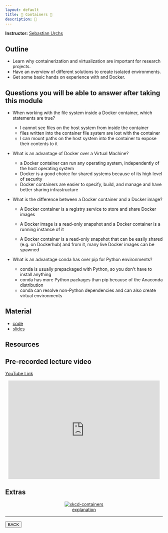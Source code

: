 ```yaml
---
layout: default
title: 🐋 Containers 🐋
description: 🐋
---
```


**Instructor:** [Sebastian Urchs](link)

## Outline

-   Learn why containerization and virtualization are important for research projects.
-   Have an overview of different solutions to create isolated environments.
-   Get some basic hands on experience with and Docker.

## Questions you will be able to answer after taking this module

-   When working with the file system inside a Docker container, which statements are true?

    -   I cannot see files on the host system from inside the container
    -   files written into the container file system are lost with the container
    -   I can mount paths on the host system into the container to expose their contents to it

-   What is an advantage of Docker over a Virtual Machine?

    -   a Docker container can run any operating system, independently of the host operating system
    -   Docker is a good choice for shared systems because of its high level of security
    -   Docker containers are easier to specify, build, and manage and have better sharing infrastructure

-   What is the difference between a Docker container and a Docker image?

    -   A Docker container is a registry service to store and share Docker images

    -   A Docker image is a read-only snapshot and a Docker container is a running instance of it

    -   A Docker container is a read-only snapshot that can be easily shared
        (e.g. on Dockerhub) and from it, many live Docker images can be spawned

-   What is an advantage conda has over pip for Python environments?

    -   conda is usually prepackaged with Python, so you don't have to install anything
    -   conda has more Python packages than pip because of the Anaconda distribution
    -   conda can resolve non-Python dependencies and can also create virtual environments

## Material

-   [code](https://github.com/neurodatascience/QLS-course-materials/tree/main/Lectures/2024/11_containers)
-   [slides](https://github.com/neurodatascience/QLS-course-materials/tree/main/Lectures/2024/11_containers/lecture)

## Resources

## Pre-recorded lecture video

[YouTube Link](https://www.youtube.com/watch?v=KolUIDOynls)

<div style="display: flex; justify-content: center; margin: 10px">

  <iframe
    width="560"
    height="315"
    src="https://www.youtube.com/embed/KolUIDOynls?si=Yf5eFi3OQo243fw-"
    title="YouTube video player"
    frameborder="0"
    allow="accelerometer; autoplay; clipboard-write; encrypted-media; gyroscope; picture-in-picture; web-share" referrerpolicy="strict-origin-when-cross-origin"
    allowfullscreen>
  </iframe>

</div>

## Extras

<div style="display: flex; flex-direction: column; justify-content: center; align-items: center; margin: 10px">
  <a href="https://xkcd.com/1988/">
    <img src="https://imgs.xkcd.com/comics/containers.png" alt="xkcd-containers">
  </a>
  <a href="https://www.explainxkcd.com/wiki/index.php/1988">explanation</a>
</div>

---



<a href="{{ site.url }}/lectures-materials/latest.html"><button>BACK</button></a>
